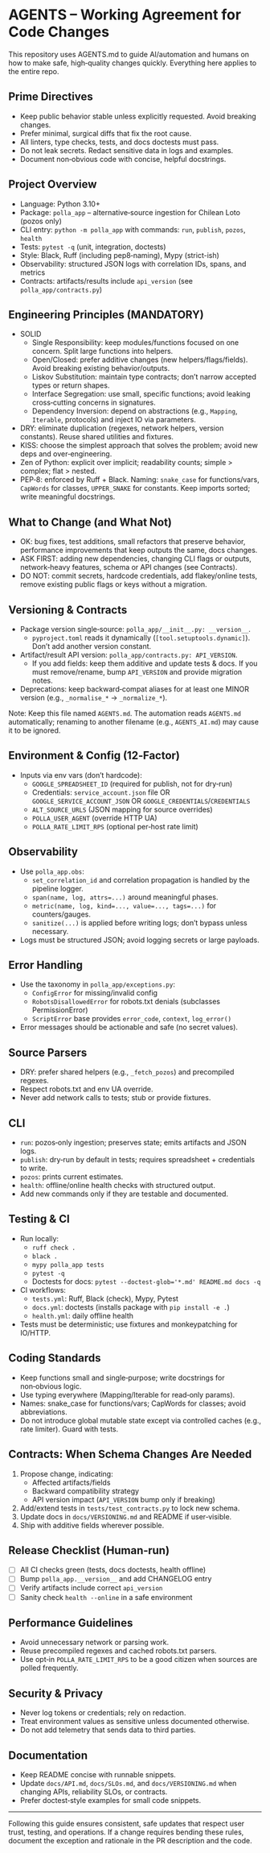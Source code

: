 # AGENTS – Working Agreement for Code Changes

This repository uses AGENTS.md to guide AI/automation and humans on how to make safe, high‑quality changes quickly. Everything here applies to the entire repo.

## Prime Directives
- Keep public behavior stable unless explicitly requested. Avoid breaking changes.
- Prefer minimal, surgical diffs that fix the root cause.
- All linters, type checks, tests, and docs doctests must pass.
- Do not leak secrets. Redact sensitive data in logs and examples.
- Document non‑obvious code with concise, helpful docstrings.

## Project Overview
- Language: Python 3.10+
- Package: `polla_app` – alternative‑source ingestion for Chilean Loto (pozos only)
- CLI entry: `python -m polla_app` with commands: `run`, `publish`, `pozos`, `health`
- Tests: `pytest -q` (unit, integration, doctests)
- Style: Black, Ruff (including pep8‑naming), Mypy (strict-ish)
- Observability: structured JSON logs with correlation IDs, spans, and metrics
- Contracts: artifacts/results include `api_version` (see `polla_app/contracts.py`)

## Engineering Principles (MANDATORY)
- SOLID
  - Single Responsibility: keep modules/functions focused on one concern. Split large functions into helpers.
  - Open/Closed: prefer additive changes (new helpers/flags/fields). Avoid breaking existing behavior/outputs.
  - Liskov Substitution: maintain type contracts; don’t narrow accepted types or return shapes.
  - Interface Segregation: use small, specific functions; avoid leaking cross‑cutting concerns in signatures.
  - Dependency Inversion: depend on abstractions (e.g., `Mapping`, `Iterable`, protocols) and inject IO via parameters.
- DRY: eliminate duplication (regexes, network helpers, version constants). Reuse shared utilities and fixtures.
- KISS: choose the simplest approach that solves the problem; avoid new deps and over‑engineering.
- Zen of Python: explicit over implicit; readability counts; simple > complex; flat > nested.
- PEP‑8: enforced by Ruff + Black. Naming: `snake_case` for functions/vars, `CapWords` for classes, `UPPER_SNAKE` for constants. Keep imports sorted; write meaningful docstrings.

## What to Change (and What Not)
- OK: bug fixes, test additions, small refactors that preserve behavior, performance improvements that keep outputs the same, docs changes.
- ASK FIRST: adding new dependencies, changing CLI flags or outputs, network‑heavy features, schema or API changes (see Contracts).
- DO NOT: commit secrets, hardcode credentials, add flakey/online tests, remove existing public flags or keys without a migration.

## Versioning & Contracts
- Package version single‑source: `polla_app/__init__.py: __version__`.
  - `pyproject.toml` reads it dynamically (`[tool.setuptools.dynamic]`). Don’t add another version constant.
- Artifact/result API version: `polla_app/contracts.py: API_VERSION`.
  - If you add fields: keep them additive and update tests & docs. If you must remove/rename, bump `API_VERSION` and provide migration notes.
- Deprecations: keep backward‑compat aliases for at least one MINOR version (e.g., `_normalise_*` → `_normalize_*`).

Note: Keep this file named `AGENTS.md`. The automation reads `AGENTS.md` automatically; renaming to another filename (e.g., `AGENTS_AI.md`) may cause it to be ignored.

## Environment & Config (12‑Factor)
- Inputs via env vars (don’t hardcode):
  - `GOOGLE_SPREADSHEET_ID` (required for publish, not for dry‑run)
  - Credentials: `service_account.json` file OR `GOOGLE_SERVICE_ACCOUNT_JSON` OR `GOOGLE_CREDENTIALS`/`CREDENTIALS`
  - `ALT_SOURCE_URLS` (JSON mapping for source overrides)
  - `POLLA_USER_AGENT` (override HTTP UA)
  - `POLLA_RATE_LIMIT_RPS` (optional per‑host rate limit)

## Observability
- Use `polla_app.obs`:
  - `set_correlation_id` and correlation propagation is handled by the pipeline logger.
  - `span(name, log, attrs=...)` around meaningful phases.
  - `metric(name, log, kind=..., value=..., tags=...)` for counters/gauges.
  - `sanitize(...)` is applied before writing logs; don’t bypass unless necessary.
- Logs must be structured JSON; avoid logging secrets or large payloads.

## Error Handling
- Use the taxonomy in `polla_app/exceptions.py`:
  - `ConfigError` for missing/invalid config
  - `RobotsDisallowedError` for robots.txt denials (subclasses PermissionError)
  - `ScriptError` base provides `error_code`, `context`, `log_error()`
- Error messages should be actionable and safe (no secret values).

## Source Parsers
- DRY: prefer shared helpers (e.g., `_fetch_pozos`) and precompiled regexes.
- Respect robots.txt and env UA override.
- Never add network calls to tests; stub or provide fixtures.

## CLI
- `run`: pozos‑only ingestion; preserves state; emits artifacts and JSON logs.
- `publish`: dry‑run by default in tests; requires spreadsheet + credentials to write.
- `pozos`: prints current estimates.
- `health`: offline/online health checks with structured output.
- Add new commands only if they are testable and documented.

## Testing & CI
- Run locally:
  - `ruff check .`
  - `black .`
  - `mypy polla_app tests`
  - `pytest -q`
  - Doctests for docs: `pytest --doctest-glob='*.md' README.md docs -q`
- CI workflows:
  - `tests.yml`: Ruff, Black (check), Mypy, Pytest
  - `docs.yml`: doctests (installs package with `pip install -e .`)
  - `health.yml`: daily offline health
- Tests must be deterministic; use fixtures and monkeypatching for IO/HTTP.

## Coding Standards
- Keep functions small and single‑purpose; write docstrings for non‑obvious logic.
- Use typing everywhere (Mapping/Iterable for read‑only params).
- Names: snake_case for functions/vars; CapWords for classes; avoid abbreviations.
- Do not introduce global mutable state except via controlled caches (e.g., rate limiter). Guard with tests.

## Contracts: When Schema Changes Are Needed
1. Propose change, indicating:
   - Affected artifacts/fields
   - Backward compatibility strategy
   - API version impact (`API_VERSION` bump only if breaking)
2. Add/extend tests in `tests/test_contracts.py` to lock new schema.
3. Update docs in `docs/VERSIONING.md` and README if user‑visible.
4. Ship with additive fields wherever possible.

## Release Checklist (Human‑run)
- [ ] All CI checks green (tests, docs doctests, health offline)
- [ ] Bump `polla_app.__version__` and add CHANGELOG entry
- [ ] Verify artifacts include correct `api_version`
- [ ] Sanity check `health --online` in a safe environment

## Performance Guidelines
- Avoid unnecessary network or parsing work.
- Reuse precompiled regexes and cached robots.txt parsers.
- Use opt‑in `POLLA_RATE_LIMIT_RPS` to be a good citizen when sources are polled frequently.

## Security & Privacy
- Never log tokens or credentials; rely on redaction.
- Treat environment values as sensitive unless documented otherwise.
- Do not add telemetry that sends data to third parties.

## Documentation
- Keep README concise with runnable snippets.
- Update `docs/API.md`, `docs/SLOs.md`, and `docs/VERSIONING.md` when changing APIs, reliability SLOs, or contracts.
- Prefer doctest‑style examples for small code snippets.

---
Following this guide ensures consistent, safe updates that respect user trust, testing, and operations. If a change requires bending these rules, document the exception and rationale in the PR description and the code.
